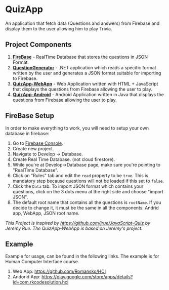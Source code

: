 

# QuizApp

An application that fetch data (Questions and answers) from Firebase and display them to the user allowing him to play Trivia.

## Project Components

1. [**FireBase**](https://firebase.google.com/) - RealTime Database that stores the questions in JSON Format.
2. [**QuestionGenerator**](https://github.com/Romansko/QuizApp/tree/master/QuestionGenerator) - .NET application which reads a specific format written by the user and generates a JSON format suitable for importing to Firebase.
3. [**QuizApp-WebApp**](https://github.com/Romansko/QuizApp/tree/master/QuizApp-WebApp) - Web Application written with HTML + JavaScript that displays the questions from Firebase allowing the user to play.
4. [**QuizApp-Android**](https://github.com/Romansko/QuizApp/tree/master/QuizApp-Android) - Android Application written in Java that displays the questions from Firebase allowing the user to play.



## FireBase Setup

In order to make everything to work, you will need to setup your own database in firebase:
1. Go to [Firebase Console](https://console.firebase.google.com).
2. Create new project.
3. Navigate to Develop -> Database.
4. Create Real Time Database. (not cloud firestore).
5. While you're at Develop->Database page, make sure you're pointing to "RealTime Database".
6. Click on "Rules" tab and edit the `read` property to be `true`. This is mandatory step because questions will not be loaded if this set to `false`.
7. Click the `Data` tab. To import JSON format which contains your questions, click on the 3 dots menu at the right side and choose "import JSON".
8. The default root name that contains all the questions is `rootName`. If you decide to change it, it must be the same in all the components: Andrid app, WebApp, JSON root name.


*This Project is inspired by https://github.com/jrue/JavaScript-Quiz by Jeremy Rue. The QuizApp-WebApp is based on Jeremy's project.*


## Example
Example for usage, can be found in the following links. The example is for Human Computer Interface course.
1. Web App:     https://github.com/Romansko/HCI
2. Andorid App: https://play.google.com/store/apps/details?id=com.rkcodesolution.hci

